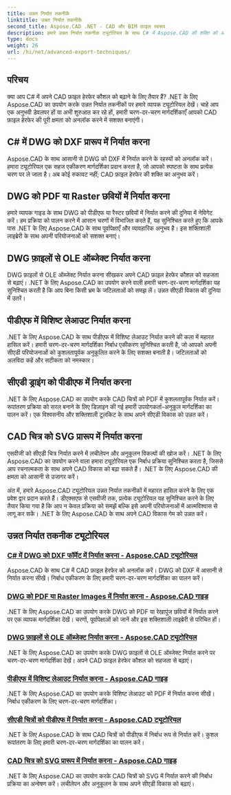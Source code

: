 ```yaml
---
title: उन्नत निर्यात तकनीकें
linktitle: उन्नत निर्यात तकनीकें
second_title: Aspose.CAD .NET - CAD और BIM फ़ाइल स्वरूप
description: हमारे उन्नत निर्यात तकनीक ट्यूटोरियल के साथ C# में Aspose.CAD की शक्ति को अनलॉक करें। DWG को DXF, PDF, रेखापुंज छवियों, OLE ऑब्जेक्ट्स और अन्य में आसानी से निर्यात करें।
type: docs
weight: 26
url: /hi/net/advanced-export-techniques/
---
```


## परिचय

क्या आप C# में अपने CAD फ़ाइल हेरफेर कौशल को बढ़ाने के लिए तैयार हैं? .NET के लिए Aspose.CAD का उपयोग करके उन्नत निर्यात तकनीकों पर हमारे व्यापक ट्यूटोरियल देखें। चाहे आप एक अनुभवी डेवलपर हों या अभी शुरुआत कर रहे हों, हमारी चरण-दर-चरण मार्गदर्शिकाएँ आपको CAD फ़ाइल हेरफेर की पूरी क्षमता को अनलॉक करने में सशक्त बनाएंगी।

## C# में DWG को DXF प्रारूप में निर्यात करना

Aspose.CAD के साथ आसानी से DWG को DXF में निर्यात करने के रहस्यों को अनलॉक करें। हमारा ट्यूटोरियल एक सहज एकीकरण मार्गदर्शिका प्रदान करता है, जो आपको स्पष्टता के साथ प्रत्येक चरण पर ले जाता है। अब कोई रुकावट नहीं; CAD फ़ाइल हेरफेर की शक्ति का अनुभव करें।

## DWG को PDF या Raster छवियों में निर्यात करना

हमारे व्यापक गाइड के साथ DWG को पीडीएफ या रैस्टर छवियों में निर्यात करने की दुनिया में नेविगेट करें। हम प्रक्रिया को पालन करने में आसान चरणों में विभाजित करते हैं, यह सुनिश्चित करते हुए कि आपके पास .NET के लिए Aspose.CAD के साथ पूर्वापेक्षाएँ और व्यावहारिक अनुभव है। इस शक्तिशाली लाइब्रेरी के साथ अपनी परियोजनाओं को सशक्त बनाएं।

## DWG फ़ाइलों से OLE ऑब्जेक्ट निर्यात करना

DWG फ़ाइलों से OLE ऑब्जेक्ट निर्यात करना सीखकर अपने CAD फ़ाइल हेरफेर कौशल को सहजता से बढ़ाएं। .NET के लिए Aspose.CAD का उपयोग करने वाली हमारी चरण-दर-चरण मार्गदर्शिका यह सुनिश्चित करती है कि आप बिना किसी भ्रम के जटिलताओं को समझ लें। उन्नत सीएडी विकास की दुनिया में उतरें।

## पीडीएफ में विशिष्ट लेआउट निर्यात करना

.NET के लिए Aspose.CAD के साथ पीडीएफ में विशिष्ट लेआउट निर्यात करने की कला में महारत हासिल करें। हमारी चरण-दर-चरण मार्गदर्शिका निर्बाध एकीकरण सुनिश्चित करती है, जो आपको अपनी सीएडी परियोजनाओं को कुशलतापूर्वक अनुकूलित करने के लिए सशक्त बनाती है। जटिलताओं को अलविदा कहें और सटीकता को नमस्कार।

## सीएडी ड्राइंग को पीडीएफ में निर्यात करना

.NET के लिए Aspose.CAD का उपयोग करके CAD चित्रों को PDF में कुशलतापूर्वक निर्यात करें। रूपांतरण प्रक्रिया को सरल बनाने के लिए डिज़ाइन की गई हमारी उपयोगकर्ता-अनुकूल मार्गदर्शिका का पालन करें। एक विश्वसनीय और शक्तिशाली टूलकिट के साथ अपने सीएडी विकास को उन्नत करें।

## CAD चित्र को SVG प्रारूप में निर्यात करना

एसवीजी को सीएडी चित्र निर्यात करने में लचीलेपन और अनुकूलन विकल्पों की खोज करें। .NET के लिए Aspose.CAD का उपयोग करने वाला हमारा ट्यूटोरियल एक निर्बाध प्रक्रिया सुनिश्चित करता है, जिससे आप रचनात्मकता के साथ अपने CAD विकास को बढ़ा सकते हैं। .NET के लिए Aspose.CAD की क्षमता को आसानी से उजागर करें।

अंत में, हमारे Aspose.CAD ट्यूटोरियल उन्नत निर्यात तकनीकों में महारत हासिल करने के लिए एक प्रवेश द्वार प्रदान करते हैं। डीएक्सएफ से एसवीजी तक, प्रत्येक ट्यूटोरियल यह सुनिश्चित करने के लिए तैयार किया गया है कि आप न केवल प्रक्रिया को समझें बल्कि इसे अपनी परियोजनाओं में आत्मविश्वास से लागू कर सकें। .NET के लिए Aspose.CAD के साथ अपने CAD विकास गेम को उन्नत करें।
## उन्नत निर्यात तकनीक ट्यूटोरियल
### [C# में DWG को DXF फॉर्मेट में निर्यात करना - Aspose.CAD ट्यूटोरियल](./exporting-dwg-to-dxf/)
Aspose.CAD के साथ C# में CAD फ़ाइल हेरफेर को अनलॉक करें। DWG को DXF में आसानी से निर्यात करना सीखें। निर्बाध एकीकरण के लिए हमारी चरण-दर-चरण मार्गदर्शिका का पालन करें।
### [DWG को PDF या Raster Images में निर्यात करना - Aspose.CAD गाइड](./exporting-dwg-to-pdf-or-raster-images/)
.NET के लिए Aspose.CAD का उपयोग करके DWG को PDF या रेखापुंज छवियों में निर्यात करने पर एक व्यापक मार्गदर्शिका देखें। चरणों, पूर्वापेक्षाओं को जानें और इस शक्तिशाली लाइब्रेरी से परिचित हों।
### [DWG फ़ाइलों से OLE ऑब्जेक्ट निर्यात करना - Aspose.CAD ट्यूटोरियल](./exporting-ole-objects-from-dwg/)
.NET के लिए Aspose.CAD का उपयोग करके DWG फ़ाइलों से OLE ऑब्जेक्ट निर्यात करने पर चरण-दर-चरण मार्गदर्शिका देखें। अपने CAD फ़ाइल हेरफेर कौशल को सहजता से बढ़ाएं।
### [पीडीएफ में विशिष्ट लेआउट निर्यात करना - Aspose.CAD गाइड](./exporting-specific-layouts-to-pdf/)
.NET के लिए Aspose.CAD का उपयोग करके विशिष्ट लेआउट को PDF में निर्यात करना सीखें। निर्बाध एकीकरण के लिए चरण-दर-चरण मार्गदर्शिका।
### [सीएडी चित्रों को पीडीएफ में निर्यात करना - Aspose.CAD ट्यूटोरियल](./exporting-cad-drawings-to-pdf/)
.NET के लिए Aspose.CAD के साथ CAD चित्रों को पीडीएफ में निर्बाध रूप से निर्यात करें। कुशल रूपांतरण के लिए हमारी चरण-दर-चरण मार्गदर्शिका का पालन करें।
### [CAD चित्र को SVG प्रारूप में निर्यात करना - Aspose.CAD गाइड](./exporting-cad-drawings-to-svg/)
.NET के लिए Aspose.CAD का उपयोग करके CAD चित्रों को SVG में निर्यात करने की निर्बाध प्रक्रिया का अन्वेषण करें। लचीलेपन और अनुकूलन के साथ अपने सीएडी विकास को बढ़ाएं।